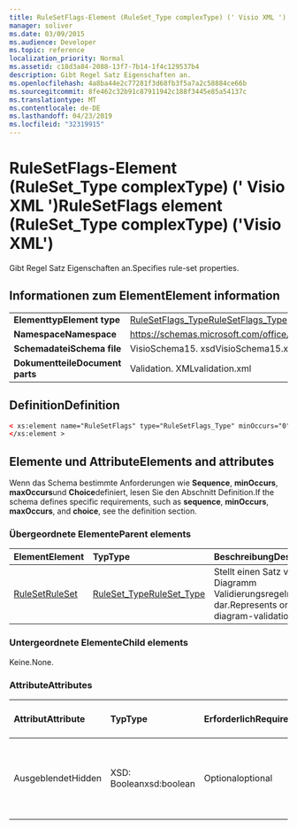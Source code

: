 ```yaml
---
title: RuleSetFlags-Element (RuleSet_Type complexType) (' Visio XML ')
manager: soliver
ms.date: 03/09/2015
ms.audience: Developer
ms.topic: reference
localization_priority: Normal
ms.assetid: c18d3a84-2088-13f7-7b14-1f4c129537b4
description: Gibt Regel Satz Eigenschaften an.
ms.openlocfilehash: 4a8ba44e2c77281f3d68fb3f5a7a2c58884ce66b
ms.sourcegitcommit: 8fe462c32b91c87911942c188f3445e85a54137c
ms.translationtype: MT
ms.contentlocale: de-DE
ms.lasthandoff: 04/23/2019
ms.locfileid: "32319915"
---
```

# <a name="rulesetflags-element-rulesettype-complextype-visio-xml"></a><span data-ttu-id="9f791-103">RuleSetFlags-Element (RuleSet_Type complexType) (' Visio XML ')</span><span class="sxs-lookup"><span data-stu-id="9f791-103">RuleSetFlags element (RuleSet_Type complexType) ('Visio XML')</span></span>

<span data-ttu-id="9f791-104">Gibt Regel Satz Eigenschaften an.</span><span class="sxs-lookup"><span data-stu-id="9f791-104">Specifies rule-set properties.</span></span>
  
## <a name="element-information"></a><span data-ttu-id="9f791-105">Informationen zum Element</span><span class="sxs-lookup"><span data-stu-id="9f791-105">Element information</span></span>

|||
|:-----|:-----|
|<span data-ttu-id="9f791-106">**Elementtyp**</span><span class="sxs-lookup"><span data-stu-id="9f791-106">**Element type**</span></span> <br/> |[<span data-ttu-id="9f791-107">RuleSetFlags_Type</span><span class="sxs-lookup"><span data-stu-id="9f791-107">RuleSetFlags_Type</span></span>](rulesetflags_type-complextypevisio-xml.md) <br/> |
|<span data-ttu-id="9f791-108">**Namespace**</span><span class="sxs-lookup"><span data-stu-id="9f791-108">**Namespace**</span></span> <br/> |https://schemas.microsoft.com/office/visio/2012/main  <br/> |
|<span data-ttu-id="9f791-109">**Schemadatei**</span><span class="sxs-lookup"><span data-stu-id="9f791-109">**Schema file**</span></span> <br/> |<span data-ttu-id="9f791-110">VisioSchema15. xsd</span><span class="sxs-lookup"><span data-stu-id="9f791-110">VisioSchema15.xsd</span></span>  <br/> |
|<span data-ttu-id="9f791-111">**Dokumentteile**</span><span class="sxs-lookup"><span data-stu-id="9f791-111">**Document parts**</span></span> <br/> |<span data-ttu-id="9f791-112">Validation. XML</span><span class="sxs-lookup"><span data-stu-id="9f791-112">validation.xml</span></span>  <br/> |
   
## <a name="definition"></a><span data-ttu-id="9f791-113">Definition</span><span class="sxs-lookup"><span data-stu-id="9f791-113">Definition</span></span>

```XML
< xs:element name="RuleSetFlags" type="RuleSetFlags_Type" minOccurs="0" maxOccurs="1" >
</xs:element >
```

## <a name="elements-and-attributes"></a><span data-ttu-id="9f791-114">Elemente und Attribute</span><span class="sxs-lookup"><span data-stu-id="9f791-114">Elements and attributes</span></span>

<span data-ttu-id="9f791-115">Wenn das Schema bestimmte Anforderungen wie **Sequence**, **minOccurs**, **maxOccurs**und **Choice**definiert, lesen Sie den Abschnitt Definition.</span><span class="sxs-lookup"><span data-stu-id="9f791-115">If the schema defines specific requirements, such as **sequence**, **minOccurs**, **maxOccurs**, and **choice**, see the definition section.</span></span> 
  
### <a name="parent-elements"></a><span data-ttu-id="9f791-116">Übergeordnete Elemente</span><span class="sxs-lookup"><span data-stu-id="9f791-116">Parent elements</span></span>

|<span data-ttu-id="9f791-117">**Element**</span><span class="sxs-lookup"><span data-stu-id="9f791-117">**Element**</span></span>|<span data-ttu-id="9f791-118">**Typ**</span><span class="sxs-lookup"><span data-stu-id="9f791-118">**Type**</span></span>|<span data-ttu-id="9f791-119">**Beschreibung**</span><span class="sxs-lookup"><span data-stu-id="9f791-119">**Description**</span></span>|
|:-----|:-----|:-----|
|[<span data-ttu-id="9f791-120">RuleSet</span><span class="sxs-lookup"><span data-stu-id="9f791-120">RuleSet</span></span>](ruleset-element-rulesets_type-complextypevisio-xml.md) <br/> |[<span data-ttu-id="9f791-121">RuleSet_Type</span><span class="sxs-lookup"><span data-stu-id="9f791-121">RuleSet_Type</span></span>](ruleset_type-complextypevisio-xml.md) <br/> |<span data-ttu-id="9f791-122">Stellt einen Satz von Diagramm Validierungsregeln dar.</span><span class="sxs-lookup"><span data-stu-id="9f791-122">Represents one set of diagram-validation rules.</span></span>  <br/> |
   
### <a name="child-elements"></a><span data-ttu-id="9f791-123">Untergeordnete Elemente</span><span class="sxs-lookup"><span data-stu-id="9f791-123">Child elements</span></span>

<span data-ttu-id="9f791-124">Keine.</span><span class="sxs-lookup"><span data-stu-id="9f791-124">None.</span></span>
  
### <a name="attributes"></a><span data-ttu-id="9f791-125">Attribute</span><span class="sxs-lookup"><span data-stu-id="9f791-125">Attributes</span></span>

|<span data-ttu-id="9f791-126">**Attribut**</span><span class="sxs-lookup"><span data-stu-id="9f791-126">**Attribute**</span></span>|<span data-ttu-id="9f791-127">**Typ**</span><span class="sxs-lookup"><span data-stu-id="9f791-127">**Type**</span></span>|<span data-ttu-id="9f791-128">**Erforderlich**</span><span class="sxs-lookup"><span data-stu-id="9f791-128">**Required**</span></span>|<span data-ttu-id="9f791-129">**Beschreibung**</span><span class="sxs-lookup"><span data-stu-id="9f791-129">**Description**</span></span>|<span data-ttu-id="9f791-130">**Mögliche Werte**</span><span class="sxs-lookup"><span data-stu-id="9f791-130">**Possible values**</span></span>|
|:-----|:-----|:-----|:-----|:-----|
|<span data-ttu-id="9f791-131">Ausgeblendet</span><span class="sxs-lookup"><span data-stu-id="9f791-131">Hidden</span></span>  <br/> |<span data-ttu-id="9f791-132">XSD: Boolean</span><span class="sxs-lookup"><span data-stu-id="9f791-132">xsd:boolean</span></span>  <br/> |<span data-ttu-id="9f791-133">Optional</span><span class="sxs-lookup"><span data-stu-id="9f791-133">optional</span></span>  <br/> |<span data-ttu-id="9f791-134">Gibt an, ob der Regelsatz in der Liste zu überprüfende Regeln angezeigt wird.</span><span class="sxs-lookup"><span data-stu-id="9f791-134">Specifies whether the rule set appears in the Rules to Check list.</span></span>  <br/> |<span data-ttu-id="9f791-135">Werte des XSD: Boolean-Typs.</span><span class="sxs-lookup"><span data-stu-id="9f791-135">Values of the xsd:boolean type.</span></span>  <br/> |
   

